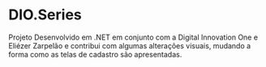 # DIO.Series

Projeto Desenvolvido em .NET em conjunto com a Digital Innovation One e Eliézer Zarpelão e contribui com algumas alterações visuais, mudando a forma como as telas de cadastro são apresentadas.